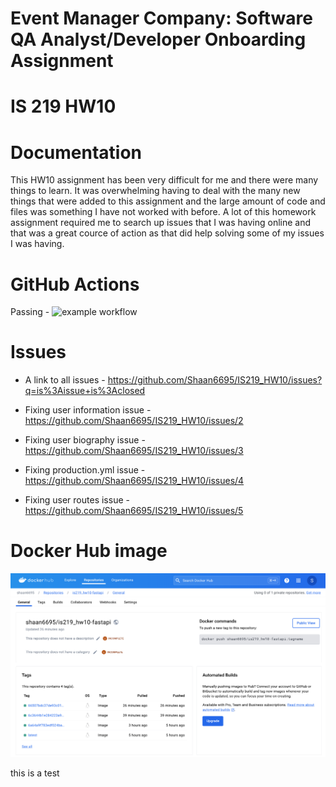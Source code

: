 # Event Manager Company: Software QA Analyst/Developer Onboarding Assignment

# IS 219 HW10

# Documentation
This HW10 assignment has been very difficult for me and there were many things to learn. It was overwhelming having to deal with the many new things that were added to this assignment and the large amount of code and files was something I have not worked with before. A lot of this homework assignment required me to search up issues that I was having online and that was a great cource of action as that did help solving some of my issues I was having. 

# GitHub Actions
Passing -
![example workflow](https://github.com/Shaan6695/IS219_HW10/actions/workflows/production.yml/badge.svg) 

# Issues 
- A link to all issues - https://github.com/Shaan6695/IS219_HW10/issues?q=is%3Aissue+is%3Aclosed  

* Fixing user information issue - https://github.com/Shaan6695/IS219_HW10/issues/2 

* Fixing user biography issue - https://github.com/Shaan6695/IS219_HW10/issues/3 

* Fixing production.yml issue - https://github.com/Shaan6695/IS219_HW10/issues/4 

* Fixing user routes issue - https://github.com/Shaan6695/IS219_HW10/issues/5 

# Docker Hub image 
![alt text](<Screen Shot 2024-04-22 at 11.06.58 AM.png>)

this is a test

